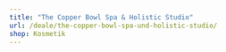 ```yaml
---
title: "The Copper Bowl Spa & Holistic Studio"
url: /deale/the-copper-bowl-spa-und-holistic-studio/
shop: Kosmetik
---
```

